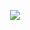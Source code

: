 <p align="center">
  <img src="https://user-images.githubusercontent.com/40751071/236979064-aa78d03d-690e-49e5-b5bc-18948a24a887.png">
</p>

